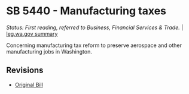 # SB 5440 - Manufacturing taxes
*Status: First reading, referred to Business, Financial Services & Trade.* | [leg.wa.gov summary](https://app.leg.wa.gov/billsummary?BillNumber=5440&Year=2021)

Concerning manufacturing tax reform to preserve aerospace and other manufacturing jobs in Washington.

## Revisions
* [Original Bill](1/)